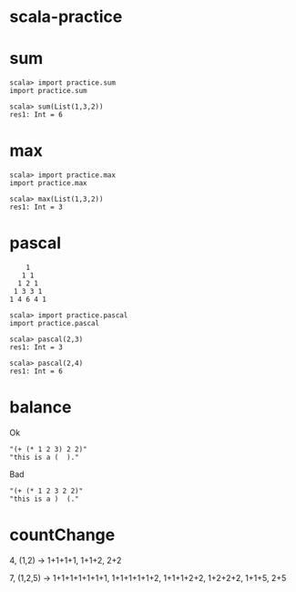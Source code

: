 # scala-practice

# sum
```
scala> import practice.sum
import practice.sum

scala> sum(List(1,3,2))
res1: Int = 6
```

# max
```
scala> import practice.max
import practice.max

scala> max(List(1,3,2))
res1: Int = 3
```

# pascal
```
    1
   1 1
  1 2 1
 1 3 3 1
1 4 6 4 1
```
```
scala> import practice.pascal
import practice.pascal

scala> pascal(2,3)
res1: Int = 3

scala> pascal(2,4)
res1: Int = 6
```

# balance
Ok
```
"(+ (* 1 2 3) 2 2)"
"this is a (  )."
```
Bad
```
"(+ (* 1 2 3 2 2)"
"this is a )  (."
```

# countChange
4, (1,2) -> 1+1+1+1, 1+1+2, 2+2

7, (1,2,5) -> 1+1+1+1+1+1+1, 1+1+1+1+1+2, 1+1+1+2+2, 1+2+2+2, 1+1+5, 2+5
